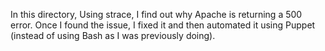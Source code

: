 In this directory, Using strace, I find out why Apache is returning a 500 error. Once I found the issue, I fixed it and then automated it using Puppet (instead of using Bash as I was previously doing).
